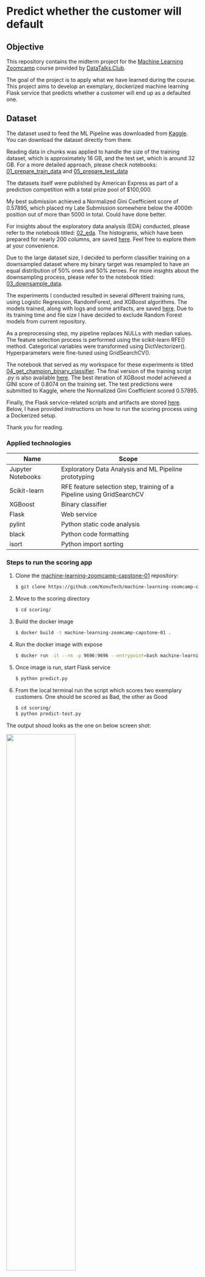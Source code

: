 # Predict whether the customer will default

## Objective

This repository contains the midterm project for the [Machine Learning Zoomcamp](https://github.com/DataTalksClub/machine-learning-zoomcamp) course provided by [DataTalks.Club](https://datatalks.club/).

The goal of the project is to apply what we have learned during the course. This project aims to develop an exemplary, dockerized machine learning Flask service that predicts whether a customer will end up as a defaulted one.

## Dataset

The dataset used to feed the ML Pipeline was downloaded from [Kaggle](https://www.kaggle.com/competitions/amex-default-prediction). You can download the dataset directly from there.

Reading data in chunks was applied to handle the size of the training dataset, which is approximately 16 GB, and the test set, which is around 32 GB. For a more detailed approach, please check notebooks: [01_prepare_train_data](https://github.com/KonuTech/machine-learning-zoomcamp-capstone-01/blob/main/notebooks/01_prepare_train_data.ipynb) and [05_prepare_test_data](https://github.com/KonuTech/machine-learning-zoomcamp-capstone-01/blob/main/notebooks/05_prepare_test_data.ipynb)

The datasets itself were published by American Express as part of a prediction competition with a total prize pool of $100,000.

My best submission achieved a Normalized Gini Coefficient score of 0.57895, which placed my Late Submission somewhere below the 4000th position out of more than 5000 in total. Could have done better.

For insights about the exploratory data analysis (EDA) conducted, please refer to the notebook titled: [02_eda](https://github.com/KonuTech/machine-learning-zoomcamp-capstone-01/blob/main/notebooks/02_eda.ipynb). The histograms, which have been prepared for nearly 200 columns, are saved [here](https://github.com/KonuTech/machine-learning-zoomcamp-capstone-01/tree/main/eda/histograms). Feel free to explore them at your convenience.

Due to the large dataset size, I decided to perform classifier training on a downsampled dataset where my binary target was resampled to have an equal distribution of 50% ones and 50% zeroes. For more insights about the downsampling process, please refer to the notebook titled: [03_downsample_data](https://github.com/KonuTech/machine-learning-zoomcamp-capstone-01/blob/main/notebooks/03_downsample_data.ipynb).

The experiments I conducted resulted in several different training runs, using Logistic Regression, RandomForest, and XGBoost algorithms. The models trained, along with logs and some artifacts, are saved [here](https://github.com/KonuTech/machine-learning-zoomcamp-capstone-01/tree/main/models). Due to its training time and file size I have decided to exclude Random Forest models from current repository.

As a preprocessing step, my pipeline replaces NULLs with median values. The feature selection process is performed using the scikit-learn RFE() method. Categorical variables were transformed using DictVectorizer(). Hyperparameters were fine-tuned using GridSearchCV().

The notebook that served as my workspace for these experiments is titled [04_get_champion_binary_classifier](https://github.com/KonuTech/machine-learning-zoomcamp-capstone-01/blob/main/notebooks/04_get_champion_binary_classifier.ipynb). The final version of the training script .py is also available [here](https://github.com/KonuTech/machine-learning-zoomcamp-capstone-01/blob/main/scripts/train.py). The best iteration of XGBoost model achieved a GINI score of 0.8074 on the training set. The test predictions were submitted to Kaggle, where the Normalized Gini Coefficient scored 0.57895.

Finally, the Flask service-related scripts and artifacts are stored [here](https://github.com/KonuTech/machine-learning-zoomcamp-capstone-01/tree/main/scoring). Below, I have provided instructions on how to run the scoring process using a Dockerized setup.

Thank you for reading.

### Applied technologies

| Name | Scope |
| --- | --- |
| Jupyter Notebooks | Exploratory Data Analysis and ML Pipeline prototyping |
| Scikit-learn | RFE feature selection step, training of a Pipeline using GridSearchCV|
| XGBoost | Binary classifier |
| Flask | Web service |
| pylint | Python static code analysis |
| black | Python code formatting |
| isort | Python import sorting |

### Steps to run the scoring app

1. Clone the [machine-learning-zoomcamp-capstone-01](https://github.com/KonuTech/machine-learning-zoomcamp-capstone-01.git) repository:

    ```bash
    $ git clone https://github.com/KonuTech/machine-learning-zoomcamp-capstone-01.git
    ```
2. Move to the scoring directory
    ```bash
    $ cd scoring/
    ```
3. Build the docker image
    ```bash
    $ docker build -t machine-learning-zoomcamp-capstone-01 .
    ```
4. Run the docker image with expose
    ```bash
    $ docker run -it --rm -p 9696:9696 --entrypoint=bash machine-learning-zoomcamp-capstone-01
    ```
5. Once image is run, start Flask service
    ```bash
    $ python predict.py
    ```
6. From the local terminal run the script which scores two exemplary customers. One should be scored as Bad, the other as Good
    ```bash
    $ cd scoring/
    $ python predict-test.py
    ```

The output shoud looks as the one on below screen shot:

<img src="notebooks/exemplary_scoring_output.jpg" width="60%"/>

In case of troubles with missing libraries, try installing Pipenv first and then install the requirements from the .txt file. Activate the Pipenv shell as well. Possible steps are as follows:
```bash
$ pip install pipenv
$ source venv/Scripts/activate
$ pipenv shell
$ pip install -r requirements.txt
```
You might also need to have Docker Desktop for Windows installed, ensure virtualization is allowed in your BIOS, and configure other necessary settings. For more details, please check [here](https://docs.docker.com/desktop/install/windows-install/)

------------

Project Structure
------------
    |-- data/ (directory)
        |-- parquet_partitions/ (directory)
        |-- sample_submission.csv
        |-- submission_2023-11-01_17-54-58.csv
        |-- submission_2023-11-01_20-08-34.csv
        |-- submission_2023-11-04_18-06-41.csv
        |-- submission_2023-11-05_14-54-16.bin.csv
    |-- eda/ (directory)
        |-- histograms/ (directory)
    |-- models/ (directory)
        |-- grid_search_results_2023-11-01_17-54-58.json
        |-- grid_search_results_2023-11-01_20-08-34.json
        |-- grid_search_results_2023-11-02_16-48-32.json
        |-- grid_search_results_2023-11-04_18-06-41.json
        |-- grid_search_results_2023-11-05_14-54-16.json
        |-- grid_search_results_2023-11-05_22-12-26.json
        |-- LogisticRegression_2023-11-01_17-54-58.bin
        |-- LogisticRegression_2023-11-01_20-08-34.bin
        |-- LogisticRegression_2023-11-02_16-48-32.bin
        |-- LogisticRegression_2023-11-04_18-06-41.bin
        |-- LogisticRegression_2023-11-05_14-54-16.bin
        |-- LogisticRegression_2023-11-05_22-12-26.bin
        |-- XGBoost_2023-11-01_17-54-58.bin
        |-- XGBoost_2023-11-01_20-08-34.bin
        |-- XGBoost_2023-11-02_16-48-32.bin
        |-- XGBoost_2023-11-04_18-06-41.bin
        |-- XGBoost_2023-11-05_14-54-16.bin
        |-- XGBoost_2023-11-05_22-12-26.bin
    |-- notebooks/ (directory)
        |-- 01_prepare_train_data.ipynb
        |-- 02_eda.ipynb
        |-- 03_downsample_data.ipynb
        |-- 04_get_champion_binary_classifier.ipynb
        |-- 05_prepare_test_data.ipynb
        |-- 06_score_test_data.ipynb
        |-- dict_vectorizer.pkl
        |-- exemplary_scoring_output.jpg
    |-- scoring/ (directory)
        |-- imputer.pkl
        |-- training_log.log
        |-- dict_vectorizer.pkl
        |-- Dockerfile
        |-- example_bad_customer.json
        |-- example_good_customer.json
        |-- imputer.pkl
        |-- predict-test.py
        |-- predict.py
        |-- requirements.txt
        |-- XGBoost_2023-11-05_14-54-16.bin
    |-- scripts/ (directory)
        |-- correlation.py
        |-- project_tree.py
        |-- train.py
    |-- .git/ (directory)
    |-- .gitignore
    |-- Pipfile
    |-- Pipfile.lock
    |-- project_structure.txt
    |-- README.md
    |-- requirements.txt
    |-- requirements_dev.txt
    |-- temp.txt
    |-- training_log.log

### Peer review criterias - a self assassment:
* Problem description
    * 2 points: The problem is well described and it's clear what the problem the project solves
* EDA
    * 2 points: Extensive EDA (ranges of values, missing values, analysis of target variable, feature importance analysis)
* Model training
    * 3 points: Trained multiple models and tuned their parameters.
* Exporting notebook to script
    * 1 point: The logic for training the model is exported to a separate script
* Reproducibility
    * 1 point: It's possible to re-execute the notebook and the training script without errors. The dataset is committed in the project repository or there are clear instructions on how to download the dat 
* Model deployment
    * 2 points: Model is deployed (with Flask, BentoML or a similar framework)
* Dependency and enviroment managemen
    * 2 points: Provided a file with dependencies and used virtual environment. README says how to install the dependencies and how to activate the env.
* Containerization
    * 2 points: There's code for deployment to cloud or kubernetes cluster (local or remote). There's a URL for testing - or video/screenshot of testing it.
* Cloud deployment
    * 0 points: No deployment to the cloud

